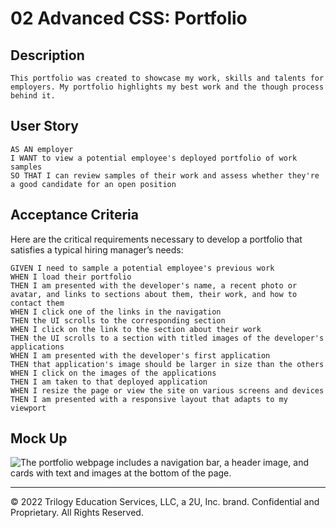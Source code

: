 # 02 Advanced CSS: Portfolio

## Description
```
This portfolio was created to showcase my work, skills and talents for employers. My portfolio highlights my best work and the though process behind it. 
```

## User Story

```
AS AN employer
I WANT to view a potential employee's deployed portfolio of work samples
SO THAT I can review samples of their work and assess whether they're a good candidate for an open position
```


## Acceptance Criteria

Here are the critical requirements necessary to develop a portfolio that satisfies a typical hiring manager’s needs:

```
GIVEN I need to sample a potential employee's previous work
WHEN I load their portfolio
THEN I am presented with the developer's name, a recent photo or avatar, and links to sections about them, their work, and how to contact them
WHEN I click one of the links in the navigation
THEN the UI scrolls to the corresponding section
WHEN I click on the link to the section about their work
THEN the UI scrolls to a section with titled images of the developer's applications
WHEN I am presented with the developer's first application
THEN that application's image should be larger in size than the others
WHEN I click on the images of the applications
THEN I am taken to that deployed application
WHEN I resize the page or view the site on various screens and devices
THEN I am presented with a responsive layout that adapts to my viewport
```

## Mock Up

![The portfolio webpage includes a navigation bar, a header image, and cards with text and images at the bottom of the page.](assests/images/Final-Portfolio%20Screenshot.png)


- - -
© 2022 Trilogy Education Services, LLC, a 2U, Inc. brand. Confidential and Proprietary. All Rights Reserved.
